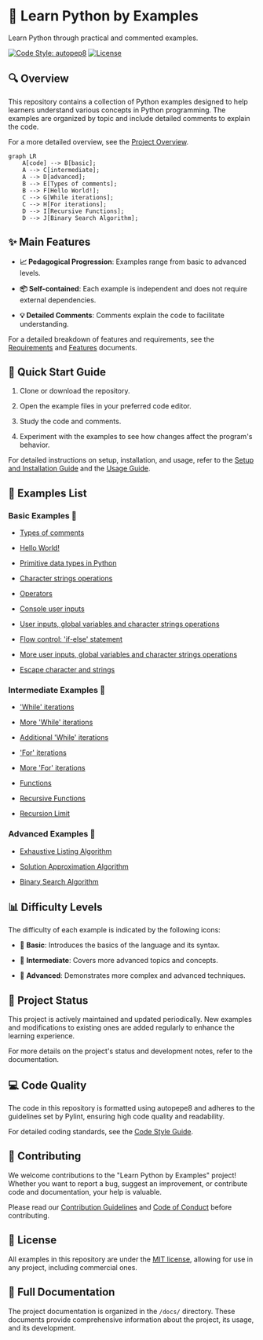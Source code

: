 # 🐍 Learn Python by Examples

Learn Python through practical and commented examples.

[![Code Style: autopep8](https://img.shields.io/badge/Code%20Style-autopepe8-blue.svg)](https://github.com/hhatto/autopep8) [![License](https://img.shields.io/github/license/seyerjo/learn-python-by-examples)](./LICENSE)

## 🔍 Overview

This repository contains a collection of Python examples designed to help learners understand various concepts in Python programming. The examples are organized by topic and include detailed comments to explain the code.

For a more detailed overview, see the [Project Overview](docs/01_project_overview.md).

```mermaid
graph LR
    A[code] --> B[basic];
    A --> C[intermediate];
    A --> D[advanced];
    B --> E[Types of comments];
    B --> F[Hello World!];
    C --> G[While iterations];
    C --> H[For iterations];
    D --> I[Recursive Functions];
    D --> J[Binary Search Algorithm];
```

## ✨ Main Features

-   **📈 Pedagogical Progression**: Examples range from basic to advanced levels.

-   **📦 Self-contained**: Each example is independent and does not require external dependencies.

-   **💡 Detailed Comments**: Comments explain the code to facilitate understanding.

For a detailed breakdown of features and requirements, see the [Requirements](docs/02_requirements.md) and [Features](docs/03_features.md) documents.

## 🚀 Quick Start Guide

1. Clone or download the repository.

2. Open the example files in your preferred code editor.

3. Study the code and comments.

4. Experiment with the examples to see how changes affect the program's behavior.

For detailed instructions on setup, installation, and usage, refer to the [Setup and Installation Guide](docs/07_setup_and_installation.md) and the [Usage Guide](docs/08_usage_guide.md).

## 📝 Examples List

### Basic Examples 📗

-   [Types of comments](https://github.com/seyerjo/learn-python-by-examples/blob/main/code/basic/sample_00_comments_types.py)

-   [Hello World!](https://github.com/seyerjo/learn-python-by-examples/blob/main/code/basic/sample_01_hello_world.py)

-   [Primitive data types in Python](https://github.com/seyerjo/learn-python-by-examples/blob/main/code/basic/sample_02_primitives_data_types.py)

-   [Character strings operations](https://github.com/seyerjo/learn-python-by-examples/blob/main/code/basic/sample_03_strings_operations.py)

-   [Operators](https://github.com/seyerjo/learn-python-by-examples/blob/main/code/basic/sample_04_operators.py)

-   [Console user inputs](https://github.com/seyerjo/learn-python-by-examples/blob/main/code/basic/sample_05_inputs.py)

-   [User inputs, global variables and character strings operations](https://github.com/seyerjo/learn-python-by-examples/blob/main/code/basic/sample_06_inputs_variables_and_strings.py)

-   [Flow control: 'if-else' statement](https://github.com/seyerjo/learn-python-by-examples/blob/main/code/basic/sample_07_flow_control.py)

-   [More user inputs, global variables and character strings operations](https://github.com/seyerjo/learn-python-by-examples/blob/main/code/basic/sample_08_more_inputs_variables_and_strings.py)

-   [Escape character and strings](https://github.com/seyerjo/learn-python-by-examples/blob/main/code/basic/sample_09_escape_character_and_strings.py)

### Intermediate Examples 📙

-   ['While' iterations](https://github.com/seyerjo/learn-python-by-examples/blob/main/code/intermediate/sample_10_while_iterations.py)

-   [More 'While' iterations](https://github.com/seyerjo/learn-python-by-examples/blob/main/code/intermediate/sample_11_more_while_iterations.py)

-   [Additional 'While' ](https://github.com/seyerjo/learn-python-by-examples/blob/main/code/intermediate/sample_12_additional_while_iterations.py) [ iterations](https://github.com/seyerjo/learn-python-by-examples/blob/main/code/intermediate/sample_12_additional_while_iterations.py)

-   ['For' iterations](https://github.com/seyerjo/learn-python-by-examples/blob/main/code/intermediate/sample_13_for_iterations.py)

-   [More 'For' iterations](https://github.com/seyerjo/learn-python-by-examples/blob/main/code/intermediate/sample_14_more_for_iterations.py)

-   [Functions](https://github.com/seyerjo/learn-python-by-examples/blob/main/code/intermediate/sample_15_functions.py)

-   [Recursive Functions](https://github.com/seyerjo/learn-python-by-examples/blob/main/code/intermediate/sample_16_recursive_functions.py)

-   [Recursion Limit](https://github.com/seyerjo/learn-python-by-examples/blob/main/code/intermediate/sample_17_recursion_limit.py)

### Advanced Examples 📕

-   [Exhaustive Listing Algorithm](https://github.com/seyerjo/learn-python-by-examples/blob/main/code/advanced/sample_18_exhaustive_listing_algorithm.py)

-   [Solution Approximation Algorithm](https://github.com/seyerjo/learn-python-by-examples/blob/main/code/advanced/sample_19_solution_approximation_algorithm.py)

-   [Binary Search Algorithm](https://github.com/seyerjo/learn-python-by-examples/blob/main/code/advanced/sample_20_binary_search_algorithm.py)

## 📊 Difficulty Levels

The difficulty of each example is indicated by the following icons:

-   📗 **Basic**: Introduces the basics of the language and its syntax.

-   📙 **Intermediate**: Covers more advanced topics and concepts.

-   📕 **Advanced**: Demonstrates more complex and advanced techniques.

## 🔄 Project Status

This project is actively maintained and updated periodically. New examples and modifications to existing ones are added regularly to enhance the learning experience.

For more details on the project's status and development notes, refer to the documentation.

## 💻 Code Quality

The code in this repository is formatted using autopepe8 and adheres to the guidelines set by Pylint, ensuring high code quality and readability.

For detailed coding standards, see the [Code Style Guide](docs/10_code_style_guide.md).

## 👋 Contributing

We welcome contributions to the "Learn Python by Examples" project! Whether you want to report a bug, suggest an improvement, or contribute code and documentation, your help is valuable.

Please read our [Contribution Guidelines](docs/09_contribution_guidelines.md) and [Code of Conduct](./CODE_OF_CONDUCT.md) before contributing.

## 📜 License

All examples in this repository are under the [MIT license](./LICENSE), allowing for use in any project, including commercial ones.

## 📖 Full Documentation

The project documentation is organized in the `/docs/` directory. These documents provide comprehensive information about the project, its usage, and its development.

